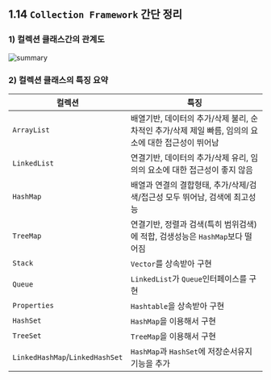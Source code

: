 ## 1.14 `Collection Framework` 간단 정리

### 1) 컬렉션 클래스간의 관계도
![summary](https://github.com/walbatrossw/develop-notes/blob/master/reding-notes/%EC%9E%90%EB%B0%94%EC%9D%98_%EC%A0%95%EC%84%9D/11_collection_framework/img/collection_class_relation.png?raw=true)

### 2) 컬렉션 클래스의 특징 요약
|컬렉션|특징|
|---|---|
|`ArrayList`|배열기반, 데이터의 추가/삭제 불리, 순차적인 추가/삭제 제일 빠름, 임의의 요소에 대한 접근성이 뛰어남|
|`LinkedList`|연결기반, 데이터의 추가/삭제 유리, 임의의 요소에 대한 접근성이 좋지 않음|
|`HashMap`|배열과 연결의 결합형태, 추가/삭제/검색/접근성 모두 뛰어남, 검색에 최고성능|
|`TreeMap`|연결기반, 정렬과 검색(특히 범위검색)에 적합, 검생성능은 `HashMap`보다 떨어짐|
|`Stack`|`Vector`를 상속받아 구현|
|`Queue`|`LinkedList`가 `Queue`인터페이스를 구현|
|`Properties`|`Hashtable`을 상속받아 구현|
|`HashSet`|`HashMap`을 이용해서 구현|
|`TreeSet`|`TreeMap`을 이용해서 구현|
|`LinkedHashMap`/`LinkedHashSet`|`HashMap`과 `HashSet`에 저장순서유지기능을 추가|
